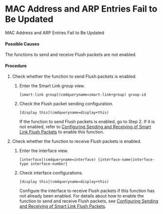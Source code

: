MAC Address and ARP Entries Fail to Be Updated
==============================================

MAC Address and ARP Entries Fail to Be Updated

#### Possible Causes

The functions to send and receive Flush packets are not enabled.


#### Procedure

1. Check whether the function to send Flush packets is enabled.
   1. Enter the Smart Link group view.
      
      
      ```
      [smart-link group](cmdqueryname=smart-link+group) group-id
      ```
   2. Check the Flush packet sending configuration.
      
      
      ```
      [display this](cmdqueryname=display+this)
      ```
      
      If the function to send Flush packets is enabled, go to Step 2. If it is not enabled, refer to [Configuring Sending and Receiving of Smart Link Flush Packets](vrp_smlk_cfg_0007.html) to enable this function.
2. Check whether the function to receive Flush packets is enabled.
   1. Enter the interface view.
      
      
      ```
      [interface](cmdqueryname=interface) {interface-name|interface-type interface-number}
      ```
   2. Check interface configurations.
      
      
      ```
      [display this](cmdqueryname=display+this)
      ```
      
      Configure the interface to receive Flush packets if this function has not already been enabled. For details about how to enable the function to send and receive Flush packets, see [Configuring Sending and Receiving of Smart Link Flush Packets](vrp_smlk_cfg_0007.html).